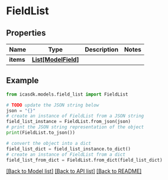 # FieldList


## Properties

Name | Type | Description | Notes
------------ | ------------- | ------------- | -------------
**items** | [**List[ModelField]**](ModelField.md) |  | 

## Example

```python
from icasdk.models.field_list import FieldList

# TODO update the JSON string below
json = "{}"
# create an instance of FieldList from a JSON string
field_list_instance = FieldList.from_json(json)
# print the JSON string representation of the object
print(FieldList.to_json())

# convert the object into a dict
field_list_dict = field_list_instance.to_dict()
# create an instance of FieldList from a dict
field_list_from_dict = FieldList.from_dict(field_list_dict)
```
[[Back to Model list]](../README.md#documentation-for-models) [[Back to API list]](../README.md#documentation-for-api-endpoints) [[Back to README]](../README.md)


